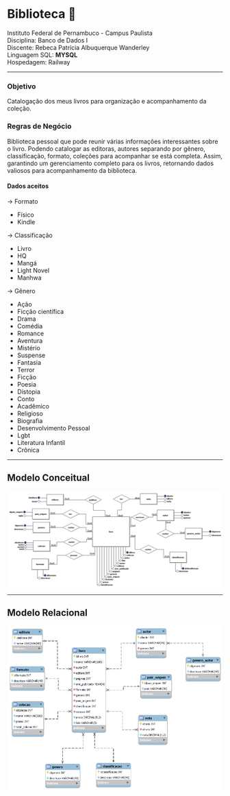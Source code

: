 # Biblioteca :green_book:

Instituto Federal de Pernambuco - Campus Paulista  
Disciplina: Banco de Dados I  
Discente: Rebeca Patrícia Albuquerque Wanderley  
Linguagem SQL: **MYSQL**  
Hospedagem: Railway

---
### Objetivo
Catalogação dos meus livros para organização e acompanhamento da coleção.

### Regras de Negócio
Biblioteca pessoal que pode reunir várias informações interessantes sobre o livro. Podendo catalogar as editoras, autores separando por gênero, classificação, formato, coleções para acompanhar se está completa. Assim, garantindo um gerenciamento completo para os livros, retornando dados valiosos para acompanhamento da biblioteca. 


#### Dados aceitos
-> Formato
- Físico
- Kindle

-> Classificação
- Livro
- HQ
- Mangá
- Light Novel
- Manhwa

-> Gênero
- Ação
- Ficção científica
- Drama
- Comédia
- Romance
- Aventura
- Mistério
- Suspense
- Fantasia
- Terror
- Ficção
- Poesia
- Distopia
- Conto
- Acadêmico
- Religioso
- Biografia
- Desenvolvimento Pessoal
- Lgbt
- Literatura Infantil
- Crônica 

---
## Modelo Conceitual 

![Modelo Conceitual ](modelagem/modelo-conceitual.jpg)




---
## Modelo Relacional 
![Modelo Relacional](modelagem/modelo-relacional.png)
